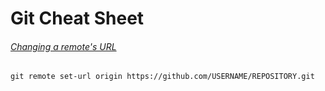 # Git Cheat Sheet

###### [Changing a remote's URL](https://docs.github.com/en/github/using-git/changing-a-remotes-url)
```git
git remote set-url origin https://github.com/USERNAME/REPOSITORY.git
```


